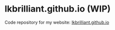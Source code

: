 # lkbrilliant.github.io (WIP)

Code repository for my website: [lkbrilliant.github.io](https://lkbrilliant.github.io/)
